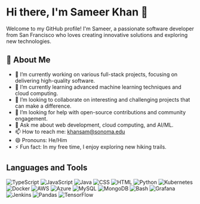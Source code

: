 <!--
**sameerkhansf/sameerkhansf** is a ✨ _special_ ✨ repository because its `README.md` (this file) appears on your GitHub profile.

Here are some ideas to get you started:

- 🔭 I’m currently working on ...
- 🌱 I’m currently learning ...
- 👯 I’m looking to collaborate on ...
- 🤔 I’m looking for help with ...
- 💬 Ask me about ...
- 📫 How to reach me: ...
- 😄 Pronouns: ...
- ⚡ Fun fact: ...
-->
# Hi there, I'm Sameer Khan 👋

Welcome to my GitHub profile! I'm Sameer, a passionate software developer from San Francisco who loves creating innovative solutions and exploring new technologies.

## 🚀 About Me

- 🔭 I’m currently working on various full-stack projects, focusing on delivering high-quality software.
- 🌱 I’m currently learning advanced machine learning techniques and cloud computing.
- 👯 I’m looking to collaborate on interesting and challenging projects that can make a difference.
- 🤔 I’m looking for help with open-source contributions and community engagement.
- 💬 Ask me about web development, cloud computing, and AI/ML.
- 📫 How to reach me: [khansam@sonoma.edu](mailto:khansam@sonoma.edu)
- 😄 Pronouns: He/Him
- ⚡ Fun fact: In my free time, I enjoy exploring new hiking trails.
  
## Languages and Tools
![TypeScript](https://img.shields.io/badge/-TypeScript-007ACC?style=flat-square&logo=typescript&logoColor=white)
![JavaScript](https://img.shields.io/badge/-JavaScript-F7DF1E?style=flat-square&logo=javascript&logoColor=black)
![Java](https://img.shields.io/badge/-Java-007396?style=flat-square&logo=java&logoColor=white)
![CSS](https://img.shields.io/badge/-CSS-1572B6?style=flat-square&logo=css3&logoColor=white)
![HTML](https://img.shields.io/badge/-HTML-E34F26?style=flat-square&logo=html5&logoColor=white)
![Python](https://img.shields.io/badge/-Python-3776AB?style=flat-square&logo=python&logoColor=white)
![Kubernetes](https://img.shields.io/badge/-Kubernetes-326CE5?style=flat-square&logo=kubernetes&logoColor=white)
![Docker](https://img.shields.io/badge/-Docker-2496ED?style=flat-square&logo=docker&logoColor=white)
![AWS](https://img.shields.io/badge/-AWS-232F3E?style=flat-square&logo=amazon-aws&logoColor=white)
![Azure](https://img.shields.io/badge/-Azure-0078D4?style=flat-square&logo=microsoft-azure&logoColor=white)
![MySQL](https://img.shields.io/badge/-MySQL-4479A1?style=flat-square&logo=mysql&logoColor=white)
![MongoDB](https://img.shields.io/badge/-MongoDB-47A248?style=flat-square&logo=mongodb&logoColor=white)
![Bash](https://img.shields.io/badge/-Bash-4EAA25?style=flat-square&logo=gnu-bash&logoColor=white)
![Grafana](https://img.shields.io/badge/-Grafana-F46800?style=flat-square&logo=grafana&logoColor=white)
![Jenkins](https://img.shields.io/badge/-Jenkins-D24939?style=flat-square&logo=jenkins&logoColor=white)
![Pandas](https://img.shields.io/badge/-Pandas-150458?style=flat-square&logo=pandas&logoColor=white)
![TensorFlow](https://img.shields.io/badge/-TensorFlow-FF6F00?style=flat-square&logo=tensorflow&logoColor=white)
<!--
## 🛠 Technologies & Tools

- **Languages:** JavaScript, Python, Java, C++
- **Frontend:** React, Vue.js, HTML, CSS
- **Backend:** Node.js, Express, Django, Flask
- **Databases:** MySQL, PostgreSQL, MongoDB
- **DevOps:** Docker, Kubernetes, GitHub Actions, Jenkins
- **Cloud:** AWS, Azure, Google Cloud
-->
<!--
## 📈 GitHub Stats

![Sameer's GitHub Stats](https://github-readme-stats.vercel.app/api?username=sameerkhansf&show_icons=true&theme=radical)
-->

